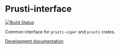 Prusti-interface
================

[![Build Status][build_badge]][build_status]

Common interface for `prusti-viper` and `prusti` crates.

[Development documentation][documentation]

[build_badge]: https://travis-ci.org/viperproject/prusti-interface.svg
[build_status]: https://travis-ci.org/viperproject/prusti-interface
[documentation]: https://viperproject.github.io/prusti-interface/
